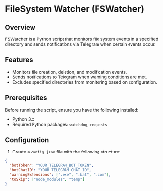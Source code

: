 # FileSystem Watcher (FSWatcher)

## Overview
FSWatcher is a Python script that monitors file system events in a specified directory and sends notifications via Telegram when certain events occur.

## Features
- Monitors file creation, deletion, and modification events.
- Sends notifications to Telegram when warning conditions are met.
- Excludes specified directories from monitoring based on configuration.

## Prerequisites
Before running the script, ensure you have the following installed:
- Python 3.x
- Required Python packages: `watchdog`, `requests`

## Configuration
1. Create a `config.json` file with the following structure:
```json
{
  "botToken": "YOUR_TELEGRAM_BOT_TOKEN",
  "botChatID": "YOUR_TELEGRAM_CHAT_ID",
  "warningExtensions": [".exe", ".bat", ".com"],
  "toSkip": ["node_modules", "temp"]
}
